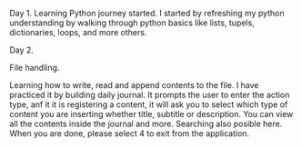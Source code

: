 Day 1. Learning Python journey started. I started by refreshing my python understanding by walking through python basics like lists, tupels, dictionaries, loops, and more others.

 Day 2.

 File handling.

 Learning how to write, read and append contents to the file. I have practiced it by building daily journal. It prompts the user to enter the action type, anf it it is registering a content, it will ask you to select which type of content you are inserting whether title, subtitle or description. You can view all the contents inside the journal and more. Searching also posible here. When you are done, please select 4 to exit from the application.
